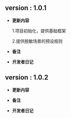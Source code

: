 ## version : 1.0.1

* **更新内容**

    1.项目初始化，提供基础框架
    
    2.提供脱敏场景的预设规则

* **备注**

* **开发者日记**

## version : 1.0.2

* **更新内容**

* **备注**

* **开发者日记**

